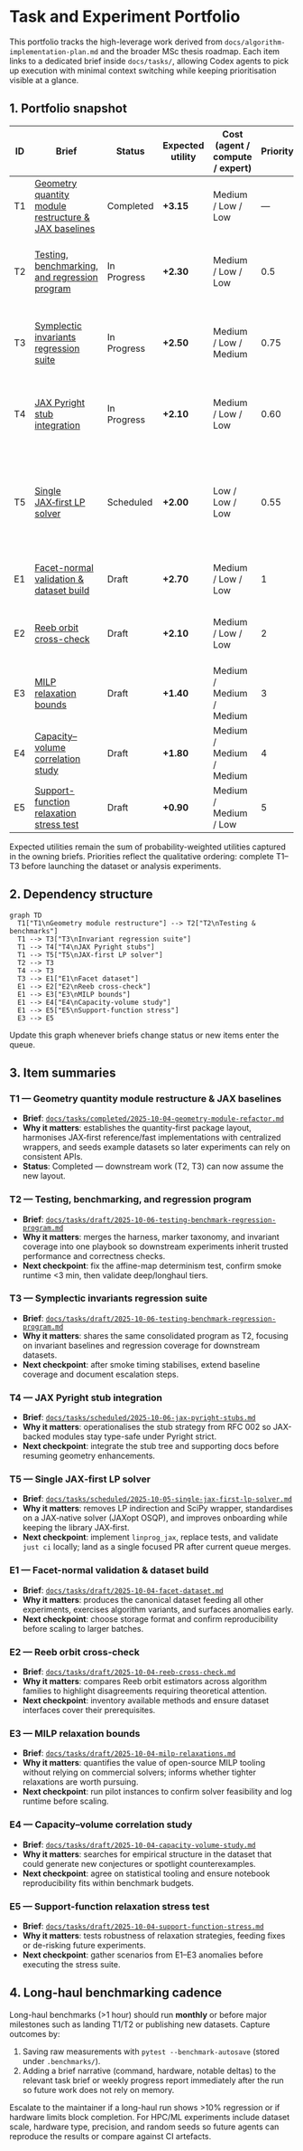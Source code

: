 # Task and Experiment Portfolio

This portfolio tracks the high-leverage work derived from `docs/algorithm-implementation-plan.md`
and the broader MSc thesis roadmap. Each item links to a dedicated brief inside `docs/tasks/`,
allowing Codex agents to pick up execution with minimal context switching while keeping
prioritisation visible at a glance.

## 1. Portfolio snapshot

| ID  | Brief                                                                                                    | Status      | Expected utility | Cost (agent / compute / expert) | Priority | Notes                                                                                            |
| --- | -------------------------------------------------------------------------------------------------------- | ----------- | ---------------- | ------------------------------- | -------- | ------------------------------------------------------------------------------------------------ |
| T1  | [Geometry quantity module restructure & JAX baselines](completed/2025-10-04-geometry-module-refactor.md) | Completed   | **+3.15**        | Medium / Low / Low              | —        | Root of SWE work; enables all downstream experiments.                                            |
| T2  | [Testing, benchmarking, and regression program](draft/2025-10-06-testing-benchmark-regression-program.md)        | In Progress | **+2.30**        | Medium / Low / Low              | 0.5      | Benchmarks and profiling hooks present; documentation and tiering remain.                        |
| T3  | [Symplectic invariants regression suite](draft/2025-10-06-testing-benchmark-regression-program.md)  | In Progress | **+2.50**        | Medium / Low / Medium           | 0.75     | Several invariants covered; baseline artefacts and docs pending.                                 |
| T4  | [JAX Pyright stub integration](scheduled/2025-10-06-jax-pyright-stubs.md)                                | In Progress | **+2.10**        | Medium / Low / Low              | 0.60     | Local stubs integrated; resolve JAX/NumPy type bridging to go green.                             |
| T5  | [Single JAX‑first LP solver](scheduled/2025-10-05-single-jax-first-lp-solver.md)                         | Scheduled   | **+2.00**        | Low / Low / Low                 | 0.55     | Simplifies onboarding; aligns with JAX‑first policy; replaces SciPy LP wrapper and abstractions. |
| E1  | [Facet-normal validation & dataset build](draft/2025-10-04-facet-dataset.md)                             | Draft       | **+2.70**        | Medium / Low / Low              | 1        | First numerical experiment; seeds data for the rest.                                             |
| E2  | [Reeb orbit cross-check](draft/2025-10-04-reeb-cross-check.md)                                           | Draft       | **+2.10**        | Medium / Low / Low              | 2        | Tests numerical agreement across methods.                                                        |
| E3  | [MILP relaxation bounds](draft/2025-10-04-milp-relaxations.md)                                           | Draft       | **+1.40**        | Medium / Medium / Medium        | 3        | Evaluates feasibility of open-source MILP tooling.                                               |
| E4  | [Capacity–volume correlation study](draft/2025-10-04-capacity-volume-study.md)                           | Draft       | **+1.80**        | Medium / Medium / Medium        | 4        | Mines dataset for trends and outliers.                                                           |
| E5  | [Support-function relaxation stress test](draft/2025-10-04-support-function-stress.md)                   | Draft       | **+0.90**        | Medium / Medium / Low           | 5        | Probes robustness of relaxation techniques.                                                      |

Expected utilities remain the sum of probability-weighted utilities captured in the owning briefs.
Priorities reflect the qualitative ordering: complete T1–T3 before launching the dataset or analysis
experiments.

## 2. Dependency structure

```mermaid
graph TD
  T1["T1\nGeometry module restructure"] --> T2["T2\nTesting & benchmarks"]
  T1 --> T3["T3\nInvariant regression suite"]
  T1 --> T4["T4\nJAX Pyright stubs"]
  T1 --> T5["T5\nJAX-first LP solver"]
  T2 --> T3
  T4 --> T3
  T3 --> E1["E1\nFacet dataset"]
  E1 --> E2["E2\nReeb cross-check"]
  E1 --> E3["E3\nMILP bounds"]
  E1 --> E4["E4\nCapacity-volume study"]
  E1 --> E5["E5\nSupport-function stress"]
  E3 --> E5
```

Update this graph whenever briefs change status or new items enter the queue.

## 3. Item summaries

### T1 — Geometry quantity module restructure & JAX baselines

- **Brief**:
  [`docs/tasks/completed/2025-10-04-geometry-module-refactor.md`](completed/2025-10-04-geometry-module-refactor.md)
- **Why it matters**: establishes the quantity-first package layout, harmonises JAX‑first
  reference/fast implementations with centralized wrappers, and seeds example datasets so later
  experiments can rely on consistent APIs.
- **Status**: Completed — downstream work (T2, T3) can now assume the new layout.

### T2 — Testing, benchmarking, and regression program

- **Brief**:
  [`docs/tasks/draft/2025-10-06-testing-benchmark-regression-program.md`](draft/2025-10-06-testing-benchmark-regression-program.md)
- **Why it matters**: merges the harness, marker taxonomy, and invariant coverage into one playbook so downstream experiments inherit trusted performance and correctness checks.
- **Next checkpoint**: fix the affine-map determinism test, confirm smoke runtime <3 min, then validate deep/longhaul tiers.

### T3 — Symplectic invariants regression suite

- **Brief**:
  [`docs/tasks/draft/2025-10-06-testing-benchmark-regression-program.md`](draft/2025-10-06-testing-benchmark-regression-program.md)
- **Why it matters**: shares the same consolidated program as T2, focusing on invariant baselines and regression coverage for downstream datasets.
- **Next checkpoint**: after smoke timing stabilises, extend baseline coverage and document escalation steps.

### T4 — JAX Pyright stub integration

- **Brief**:
  [`docs/tasks/scheduled/2025-10-06-jax-pyright-stubs.md`](scheduled/2025-10-06-jax-pyright-stubs.md)
- **Why it matters**: operationalises the stub strategy from RFC 002 so JAX-backed modules stay
  type-safe under Pyright strict.
- **Next checkpoint**: integrate the stub tree and supporting docs before resuming geometry
  enhancements.

### T5 — Single JAX‑first LP solver

- **Brief**:
  [`docs/tasks/scheduled/2025-10-05-single-jax-first-lp-solver.md`](scheduled/2025-10-05-single-jax-first-lp-solver.md)
- **Why it matters**: removes LP indirection and SciPy wrapper, standardises on a JAX‑native solver
  (JAXopt OSQP), and improves onboarding while keeping the library JAX‑first.
- **Next checkpoint**: implement `linprog_jax`, replace tests, and validate `just ci` locally; land
  as a single focused PR after current queue merges.

### E1 — Facet-normal validation & dataset build

- **Brief**: [`docs/tasks/draft/2025-10-04-facet-dataset.md`](draft/2025-10-04-facet-dataset.md)
- **Why it matters**: produces the canonical dataset feeding all other experiments, exercises
  algorithm variants, and surfaces anomalies early.
- **Next checkpoint**: choose storage format and confirm reproducibility before scaling to larger
  batches.

### E2 — Reeb orbit cross-check

- **Brief**:
  [`docs/tasks/draft/2025-10-04-reeb-cross-check.md`](draft/2025-10-04-reeb-cross-check.md)
- **Why it matters**: compares Reeb orbit estimators across algorithm families to highlight
  disagreements requiring theoretical attention.
- **Next checkpoint**: inventory available methods and ensure dataset interfaces cover their
  prerequisites.

### E3 — MILP relaxation bounds

- **Brief**:
  [`docs/tasks/draft/2025-10-04-milp-relaxations.md`](draft/2025-10-04-milp-relaxations.md)
- **Why it matters**: quantifies the value of open-source MILP tooling without relying on commercial
  solvers; informs whether tighter relaxations are worth pursuing.
- **Next checkpoint**: run pilot instances to confirm solver feasibility and log runtime before
  scaling.

### E4 — Capacity–volume correlation study

- **Brief**:
  [`docs/tasks/draft/2025-10-04-capacity-volume-study.md`](draft/2025-10-04-capacity-volume-study.md)
- **Why it matters**: searches for empirical structure in the dataset that could generate new
  conjectures or spotlight counterexamples.
- **Next checkpoint**: agree on statistical tooling and ensure notebook reproducibility fits within
  benchmark budgets.

### E5 — Support-function relaxation stress test

- **Brief**:
  [`docs/tasks/draft/2025-10-04-support-function-stress.md`](draft/2025-10-04-support-function-stress.md)
- **Why it matters**: tests robustness of relaxation strategies, feeding fixes or de-risking future
  experiments.
- **Next checkpoint**: gather scenarios from E1–E3 anomalies before executing the stress suite.

## 4. Long-haul benchmarking cadence

Long-haul benchmarks (>1 hour) should run **monthly** or before major milestones such as landing
T1/T2 or publishing new datasets. Capture outcomes by:

1. Saving raw measurements with `pytest --benchmark-autosave` (stored under `.benchmarks/`).
1. Adding a brief narrative (command, hardware, notable deltas) to the relevant task brief or weekly
   progress report immediately after the run so future work does not rely on memory.

Escalate to the maintainer if a long-haul run shows >10% regression or if hardware limits block
completion. For HPC/ML experiments include dataset scale, hardware type, precision, and random seeds
so future agents can reproduce the results or compare against CI artefacts.
